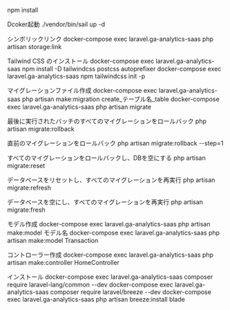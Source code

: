 npm install


Dcoker起動
./vendor/bin/sail up -d

シンボリックリンク
docker-compose exec laravel.ga-analytics-saas php artisan storage:link

Tailwind CSS のインストール
docker-compose exec laravel.ga-analytics-saas npm install -D tailwindcss postcss autoprefixer
docker-compose exec laravel.ga-analytics-saas npm tailwindcss init -p

マイグレーションファイル作成
docker-compose exec laravel.ga-analytics-saas php artisan make:migration create_テーブル名_table
docker-compose exec laravel.ga-analytics-saas php artisan migrate

最後に実行されたバッチのすべてのマイグレーションをロールバック
php artisan migrate:rollback

直前のマイグレーションをロールバック
php artisan migrate:rollback --step=1

すべてのマイグレーションをロールバックし、DBを空にする
php artisan migrate:reset

データベースをリセットし、すべてのマイグレーションを再実行
php artisan migrate:refresh

データベースを空にし、すべてのマイグレーションを再実行
php artisan migrate:fresh

モデル作成
docker-compose exec laravel.ga-analytics-saas php artisan make:model モデル名
docker-compose exec laravel.ga-analytics-saas php artisan make:model Transaction

コントローラー作成
docker-compose exec laravel.ga-analytics-saas php artisan make:controller HomeController

インストール
docker-compose exec laravel.ga-analytics-saas composer require laravel-lang/common --dev
docker-compose exec laravel.ga-analytics-saas composer require laravel/breeze --dev
docker-compose exec laravel.ga-analytics-saas php artisan breeze:install blade

